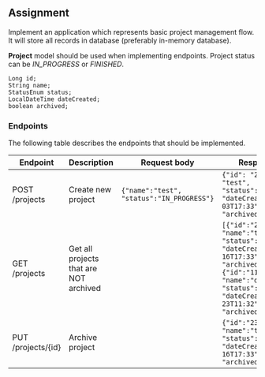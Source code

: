 
## Assignment

Implement an application which represents basic project management flow. It will store all records in database (preferably in-memory
database).

**Project** model should be used when implementing endpoints. Project status can be *IN_PROGRESS* or *FINISHED*.


```
Long id;
String name;
StatusEnum status;
LocalDateTime dateCreated;
boolean archived;
```


### Endpoints

The following table describes the endpoints that should be implemented.



|Endpoint|Description|Request body|Response body|
|--------|-----------|------------|-------------|
|POST /projects|Create new project|```{"name":"test", "status":"IN_PROGRESS"}```|```{"id": "234", "name": "test", "status":"IN_PROGRESS", "dateCreated":"2021-08-03T17:33", "archived":false}```
|GET /projects|Get all projects that are NOT archived| |```[{"id":"234", "name":"test", "status":"IN_PROGRESS", "dateCreated":"2021-03-16T17:33", "archived":false}, {"id":"112", "name":"demo", "status":"FINISHED", "dateCreated":"2021-02-23T11:32", "archived":false}]```|
|PUT /projects/{id}|Archive project| |```{"id":"234", "name":"test", "status":"IN_PROGRESS", "dateCreated":"2021-03-16T17:33", "archived":true}```|
